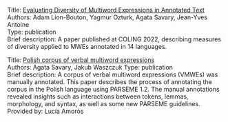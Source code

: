 Title: [Evaluating Diversity of Multiword Expressions in Annotated Text](https://aclanthology.org/2022.coling-1.290/) <br>
Authors: Adam Lion-Bouton, Yagmur Ozturk, Agata Savary, Jean-Yves Antoine <br>
Type: publication <br>
Brief description: A paper published at COLING 2022, describing measures of diversity applied to MWEs annotated in 14 languages. <br>

Title: [Polish corpus of verbal multiword expressions](https://aclanthology.org/2020.mwe-1.5.pdf)<br>
Authors: Agata Savary, Jakub Waszczuk
Type: publication <br>
Brief description: A corpus of verbal multiword expressions (VMWEs) was manually annotated. This paper describes the process of annotating the corpus in the Polish language using PARSEME 1.2. The manual annotations revealed insights such as interactions between tokens, lemmas, morphology, and syntax, as well as some new PARSEME guidelines. 
Provided by: Lucía Amorós

